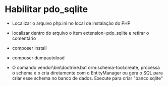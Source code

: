 # Habilitar pdo_sqlite
- Localizar o arquivo php.ini no local de instalação do PHP
- localizar dentro do arquivo o item extension=pdo_sqlite e retirar o comentário

- composer install
- composer dumpautoload

- O comando vendor\bin\doctrine.bat orm:schema-tool:create, processa o schema e o cria diretamente com o EntityManager ou gera o SQL para criar esse schema no banco de dados. Execute para criar "banco.sqlite"